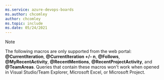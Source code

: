 ```yaml
---
ms.service: azure-devops-boards
ms.author: chcomley
author: chcomley
ms.topic: include
ms.date: 05/24/2021
---
```



> [!NOTE]
> The following macros are only supported from the web portal: **@CurrentIteration**, **@CurrentIteration +/- n**, **@Follows**, **@MyRecentActivity**, **@RecentMentions**, **@RecentProjectActivity**, and **@TeamAreas**. Queries that contain these macros won't work when opened in Visual Studio/Team Explorer, Microsoft Excel, or Microsoft Project. 

